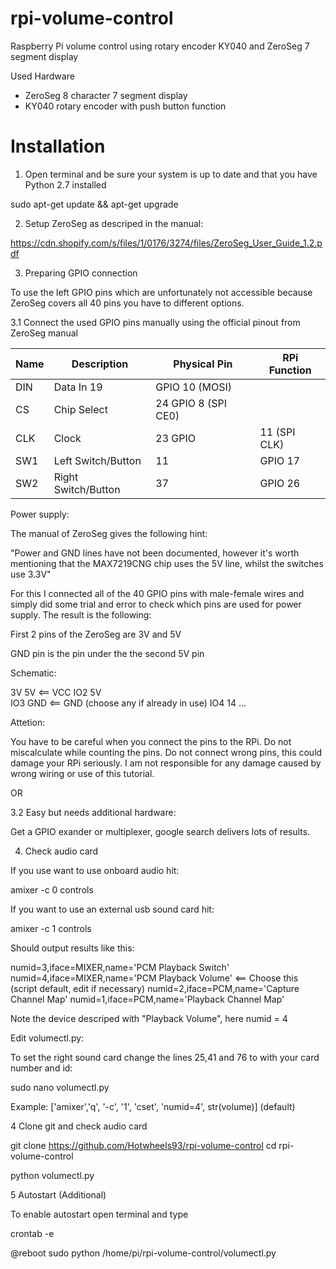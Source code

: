 # rpi-volume-control
Raspberry Pi volume control using rotary encoder KY040 and ZeroSeg 7 segment display

Used Hardware

- ZeroSeg 8 character 7 segment display
- KY040 rotary encoder with push button function

# Installation

1. Open terminal and be sure your system is up to date and that you have Python 2.7 installed

sudo apt-get update && apt-get upgrade

2. Setup ZeroSeg as descriped in the manual:

https://cdn.shopify.com/s/files/1/0176/3274/files/ZeroSeg_User_Guide_1.2.pdf

3. Preparing GPIO connection

To use the left GPIO pins which are unfortunately not accessible because ZeroSeg covers all 40 pins you have to different options.


3.1 Connect the used GPIO pins manually using the official pinout from ZeroSeg manual

| Name | Description | Physical Pin | RPi Function |
| --- | --- | --- | --- |
|DIN| Data In 19 | GPIO 10 (MOSI)|
|CS| Chip Select | 24 GPIO 8 (SPI CE0)|
|CLK| Clock | 23 GPIO | 11 (SPI CLK)|
|SW1| Left Switch/Button | 11 | GPIO 17|
|SW2| Right Switch/Button |37 | GPIO 26|


Power supply:

The manual of ZeroSeg gives the following hint:

"Power and GND lines have not been documented, however it's worth mentioning that the MAX7219CNG chip uses the 5V line, whilst the switches use 3.3V"

For this I connected all of the 40 GPIO pins with male-female wires and simply did some trial and error to check which pins are used for power supply. The result is the following:

First 2 pins of the ZeroSeg are 3V and 5V

GND pin is the pin under the the second 5V pin

Schematic:

3V    5V                    <== VCC
IO2   5V              
IO3   GND                   <== GND (choose any if already in use)
IO4   14
  ... 

Attetion:

You have to be careful when you connect the pins to the RPi. Do not miscalculate while counting the pins. Do not connect wrong pins, this could damage your RPi seriously. I am not responsible for any damage caused by wrong wiring or use of this tutorial.


OR

3.2 Easy but needs additional hardware: 

Get a GPIO exander or multiplexer, google search delivers lots of results.

4. Check audio card

If you use want to use onboard audio hit:

amixer -c 0 controls

If you want to use an external usb sound card hit:

amixer -c 1 controls

Should output results like this:

numid=3,iface=MIXER,name='PCM Playback Switch'
numid=4,iface=MIXER,name='PCM Playback Volume'      <== Choose this (script default, edit if necessary)
numid=2,iface=PCM,name='Capture Channel Map'
numid=1,iface=PCM,name='Playback Channel Map'

Note the device descriped with "Playback Volume", here numid = 4

Edit volumectl.py:

To set the right sound card change the lines 25,41 and 76 to with your card number and id:

sudo nano volumectl.py

Example: ['amixer','q', '-c', '1', 'cset', 'numid=4', str(volume)] (default)


4 Clone git and check audio card

git clone https://github.com/Hotwheels93/rpi-volume-control
cd rpi-volume-control

python volumectl.py


5 Autostart (Additional)

To enable autostart open terminal and type

crontab -e

@reboot sudo python /home/pi/rpi-volume-control/volumectl.py


